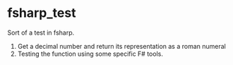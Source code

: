 # fsharp_test
Sort of a test in fsharp.

1. Get a decimal number and return its representation as a roman numeral
2. Testing the function using some specific F# tools. 
